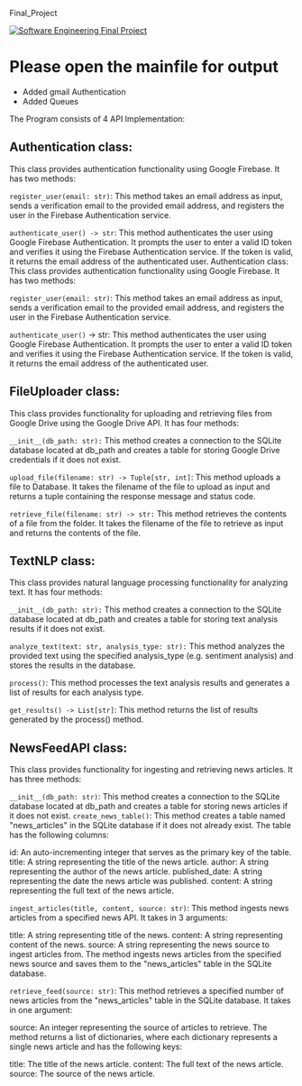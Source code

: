 Final_Project

[![Software Engineering Final Project](https://res.cloudinary.com/marcomontalbano/image/upload/v1683502668/video_to_markdown/images/google-drive--151ZE_nvowifXXbw2HDABf7lpIYCHHwyE-c05b58ac6eb4c4700831b2b3070cd403.jpg)](https://drive.google.com/file/d/151ZE_nvowifXXbw2HDABf7lpIYCHHwyE/view?usp=sharing "Software Engineering Final Project")

# Please open the mainfile for output

* Added gmail Authentication
* Added Queues

The Program consists of 4 API Implementation: 
## Authentication class: 
This class provides authentication functionality using Google Firebase. It has two methods:

`register_user(email: str)`: This method takes an email address as input, sends a verification email to the provided email address, and registers the user in the Firebase Authentication service.

`authenticate_user() -> str`: This method authenticates the user using Google Firebase Authentication. It prompts the user to enter a valid ID token and verifies it using the Firebase Authentication service. If the token is valid, it returns the email address of the authenticated user.
Authentication class: This class provides authentication functionality using Google Firebase. It has two methods:

`register_user(email: str)`: This method takes an email address as input, sends a verification email to the provided email address, and registers the user in the Firebase Authentication service.

`authenticate_user()` -> str: This method authenticates the user using Google Firebase Authentication. It prompts the user to enter a valid ID token and verifies it using the Firebase Authentication service. If the token is valid, it returns the email address of the authenticated user.

## FileUploader class: 
This class provides functionality for uploading and retrieving files from Google Drive using the Google Drive API. It has four methods:

`__init__(db_path: str):` This method creates a connection to the SQLite database located at db_path and creates a table for storing Google Drive credentials if it does not exist.

`upload_file(filename: str) -> Tuple[str, int]`: This method uploads a file to Database. It takes the filename of the file to upload as input and returns a tuple containing the response message and status code.

`retrieve_file(filename: str) -> str:` This method retrieves the contents of a file from the folder. It takes the filename of the file to retrieve as input and returns the contents of the file.


## TextNLP class: 
This class provides natural language processing functionality for analyzing text. It has four methods:

`__init__(db_path: str):` This method creates a connection to the SQLite database located at db_path and creates a table for storing text analysis results if it does not exist.

`analyze_text(text: str, analysis_type: str):` This method analyzes the provided text using the specified analysis_type (e.g. sentiment analysis) and stores the results in the database.

`process()`: This method processes the text analysis results and generates a list of results for each analysis type.

`get_results() -> List[str]`: This method returns the list of results generated by the process() method.

## NewsFeedAPI class: 
This class provides functionality for ingesting and retrieving news articles. It has three methods:

`__init__(db_path: str)`: This method creates a connection to the SQLite database located at db_path and creates a table for storing news articles if it does not exist.
`create_news_table()`: This method creates a table named "news_articles" in the SQLite database if it does not already exist. The table has the following columns:

id: An auto-incrementing integer that serves as the primary key of the table.
title: A string representing the title of the news article.
author: A string representing the author of the news article.
published_date: A string representing the date the news article was published.
content: A string representing the full text of the news article.

`ingest_articles(title, content, source: str)`: This method ingests news articles from a specified news API. It takes in 3 arguments:

title: A string representing title of the news.
content: A string representing content of the news.
source: A string representing the news source to ingest articles from.
The method ingests news articles from the specified news source and saves them to the "news_articles" table in the SQLite database.

`retrieve_feed(source: str)`: This method retrieves a specified number of news articles from the "news_articles" table in the SQLite database. It takes in one argument:

source: An integer representing the source of articles to retrieve.
The method returns a list of dictionaries, where each dictionary represents a single news article and has the following keys:

title: The title of the news article.
content: The full text of the news article.
source: The source of the news article.


